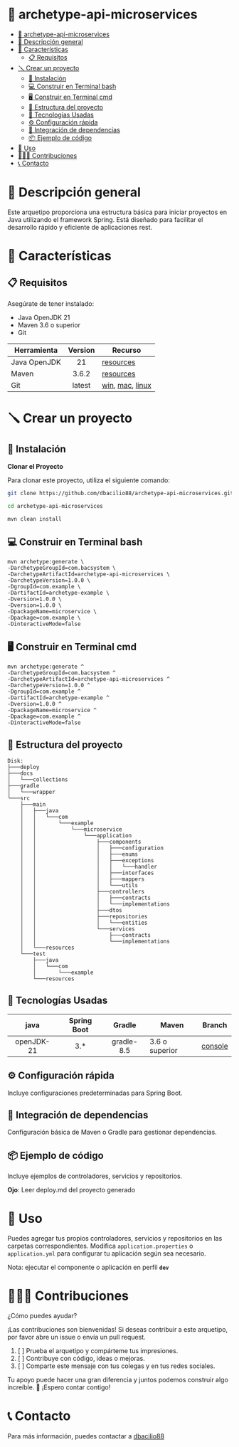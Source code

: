 # 🎯 archetype-api-microservices

<!-- TOC -->

* [🎯 archetype-api-microservices](#-archetype-api-microservices)
* [🧩 Descripción general](#-descripción-general)
* [🔖 Características](#-características)
    * [📋 Requisitos](#-requisitos)
* [🪛 Crear un proyecto](#-crear-un-proyecto)
    * [📀 Instalación](#-instalación)
    * [💻 Construir en Terminal bash](#-construir-en-terminal-bash)
    * [🖥️ Construir en Terminal cmd](#-construir-en-terminal-cmd)
    * [🧮 Estructura del proyecto](#-estructura-del-proyecto)
    * [🔧 Tecnologías Usadas](#-tecnologías-usadas)
    * [⚙️ Configuración rápida](#-configuración-rápida)
    * [🧰 Integración de dependencias](#-integración-de-dependencias)
    * [📦 Ejemplo de código](#-ejemplo-de-código)
* [🧪 Uso](#-uso)
* [👨🏻‍💻 Contribuciones](#-contribuciones)
* [📞 Contacto](#-contacto)

<!-- TOC -->

# 🧩 Descripción general

Este arquetipo proporciona una estructura básica para iniciar proyectos en Java utilizando el framework Spring. Está
diseñado para facilitar el desarrollo rápido y eficiente de aplicaciones rest.

# 🔖 Características

## 📋 Requisitos

Asegúrate de tener instalado:

- Java OpenJDK 21
- Maven 3.6 o superior
- Git

| Herramienta  | Version | Recurso                                                                                                                           |
|--------------|:-------:|-----------------------------------------------------------------------------------------------------------------------------------|
| Java OpenJDK |   21    | [resources](https://jdk.java.net/java-se-ri/21)                                                                                   |
| Maven        |  3.6.2  | [resources](https://archive.apache.org/dist/maven/maven-3/3.6.2/)                                                                 |
| Git          | latest  | [win](https://git-scm.com/downloads/win),  [mac](https://git-scm.com/downloads/mac), [linux](https://git-scm.com/downloads/linux) |

# 🪛 Crear un proyecto

## 📀 Instalación

**Clonar el Proyecto**

Para clonar este proyecto, utiliza el siguiente comando:

```bash
git clone https://github.com/dbacilio88/archetype-api-microservices.git
```

```bash
cd archetype-api-microservices
```

```bash
mvn clean install
```

## 💻 Construir en Terminal bash

```shell
mvn archetype:generate \
-DarchetypeGroupId=com.bacsystem \
-DarchetypeArtifactId=archetype-api-microservices \
-DarchetypeVersion=1.0.0 \
-DgroupId=com.example \
-DartifactId=archetype-example \
-Dversion=1.0.0 \
-Dversion=1.0.0 \
-DpackageName=microservice \
-Dpackage=com.example \
-DinteractiveMode=false
```

## 🖥️ Construir en Terminal cmd

```shell
mvn archetype:generate ^
-DarchetypeGroupId=com.bacsystem ^
-DarchetypeArtifactId=archetype-api-microservices ^
-DarchetypeVersion=1.0.0 ^
-DgroupId=com.example ^
-DartifactId=archetype-example ^
-Dversion=1.0.0 ^
-DpackageName=microservice ^
-Dpackage=com.example ^
-DinteractiveMode=false
```

## 🧮 Estructura del proyecto

```
Disk:
├───deploy
├───docs
│   └───collections
├───gradle
│   └───wrapper
└───src
    ├───main
    │   ├───java
    │   │   └───com
    │   │       └───example
    │   │           └───microservice
    │   │               └───application
    │   │                   ├───components
    │   │                   │   ├───configuration
    │   │                   │   ├───enums
    │   │                   │   ├───exceptions
    │   │                   │   │   └───handler
    │   │                   │   ├───interfaces
    │   │                   │   ├───mappers
    │   │                   │   └───utils
    │   │                   ├───controllers
    │   │                   │   ├───contracts
    │   │                   │   └───implementations
    │   │                   ├───dtos
    │   │                   ├───repositories
    │   │                   │   └───entities
    │   │                   └───services
    │   │                       ├───contracts
    │   │                       └───implementations
    │   └───resources
    └───test
        ├───java
        │   └───com
        │       └───example
        └───resources
```

## 🔧 Tecnologías Usadas

|    java    | Spring Boot |   Gradle   | Maven          | Branch                                                                                         |
|:----------:|:-----------:|:----------:|----------------|------------------------------------------------------------------------------------------------|
| openJDK-21 |     3.*     | gradle-8.5 | 3.6 o superior | [console](https://github.com/dbacilio88/archetype-api-microservices/tree/spring-boot-3-jdk-21) |

## ⚙️ Configuración rápida

Incluye configuraciones predeterminadas para Spring Boot.

## 🧰 Integración de dependencias

Configuración básica de Maven o Gradle para gestionar dependencias.

## 📦 Ejemplo de código

Incluye ejemplos de controladores, servicios y repositorios.

**Ojo**: Leer deploy.md del proyecto generado

# 🧪 Uso

Puedes agregar tus propios controladores, servicios y repositorios en las carpetas correspondientes. Modifica
`application.properties` o  `application.yml` para configurar tu aplicación según sea necesario.

Nota: ejecutar el componente o aplicación en perfil **`dev`**

# 👨🏻‍💻 Contribuciones

¿Cómo puedes ayudar?

¡Las contribuciones son bienvenidas! Si deseas contribuir a este arquetipo, por favor abre un issue o envía un pull
request.

1. [ ] Prueba el arquetipo y compárteme tus impresiones.
2. [ ] Contribuye con código, ideas o mejoras.
3. [ ] Comparte este mensaje con tus colegas y en tus redes sociales.

Tu apoyo puede hacer una gran diferencia y juntos podemos construir algo increíble. 🚀 ¡Espero contar contigo!

# 📞 Contacto

Para más información, puedes contactar a [dbacilio88](https://github.com/dbacilio88)